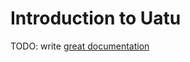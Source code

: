 # Introduction to Uatu

TODO: write [great documentation](http://jacobian.org/writing/great-documentation/what-to-write/)
